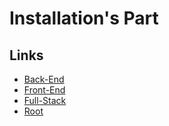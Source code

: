 # Installation's Part

## Links

- [Back-End](./Back-End/)
- [Front-End](./Front-End/)
- [Full-Stack](./Full-Stack/)
- [Root](https://github.com/LunashaGit/Javascript-TO-Typescript-skills-Power-Rangers-Group)
